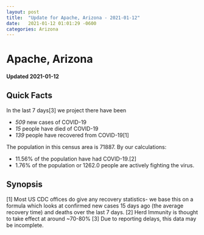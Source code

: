 ```yaml
---
layout: post
title:  "Update for Apache, Arizona - 2021-01-12"
date:   2021-01-12 01:01:29 -0600
categories: Arizona
---
```


# Apache, Arizona
#### Updated 2021-01-12

## Quick Facts

In the last 7 days[3] we project there have been
- *509* new cases of COVID-19
- *15* people have died of COVID-19
- *139* people have recovered from COVID-19[1]

The population in this census area is 71887. By our calculations:
- 11.56% of the population have had COVID-19.[2]
- 1.76% of the population or 1262.0 people are actively fighting the virus.

## Synopsis




[1] Most US CDC offices do give any recovery statistics- we base this on a formula which looks at confirmed new cases
15 days ago (the average recovery time) and deaths over the last 7 days.
[2] Herd Immunity is thought to take effect at around ~70-80%
[3] Due to reporting delays, this data may be incomplete. 
    